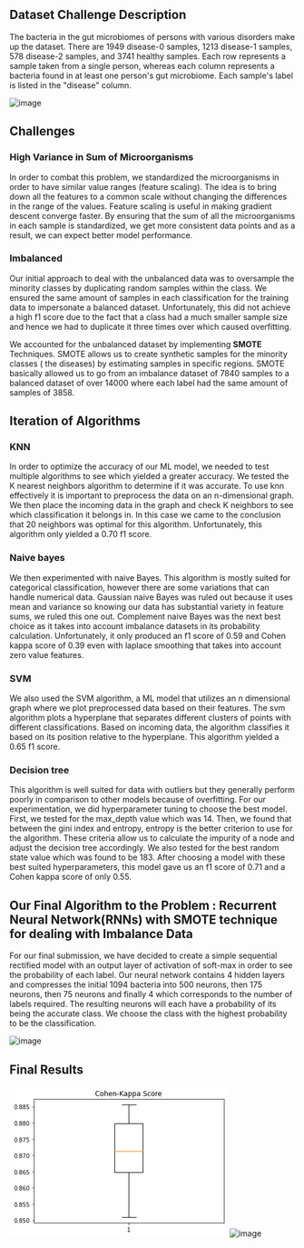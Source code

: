 ## Dataset Challenge Description
The bacteria in the gut microbiomes of persons with various disorders make up the dataset. There are 1949 disease-0 samples, 1213 disease-1 samples, 578 disease-2 samples, and 3741 healthy samples. Each row represents a sample taken from a single person, whereas each column represents a bacteria found in at least one person's gut microbiome. Each sample's label is listed in the "disease" column.

![image](https://user-images.githubusercontent.com/64709386/160268370-642517a2-f60a-4193-9d88-be3eff701630.png)

## Challenges

### High Variance in Sum of Microorganisms

In order to combat this problem, we standardized the microorganisms in order to have similar value ranges (feature scaling). The idea is to bring down all the features to a common scale without changing the differences in the range of the values. Feature scaling is useful in making gradient descent converge faster. By ensuring that the sum of all the microorganisms in each sample is standardized, we get more consistent data points and as a result, we can expect better model performance. 

### Imbalanced

Our initial approach to deal with the unbalanced data was to oversample the minority classes by duplicating random samples within the class. We ensured the same amount of samples in each classification for the training data to impersonate a balanced dataset. Unfortunately, this did not achieve a high f1 score due to the fact that a class had a much smaller sample size and hence we had to duplicate it three times over which caused overfitting.

We accounted for the unbalanced dataset by implementing **SMOTE** Techniques. SMOTE allows us to create synthetic samples for the minority classes ( the diseases) by estimating samples in specific regions. SMOTE basically allowed us to go from an imbalance dataset of 7840 samples to a balanced dataset of over 14000 where each label had the same amount of samples of 3858. 

## Iteration of Algorithms

### KNN
In order to optimize the accuracy of our ML model, we needed to test multiple algorithms to see which yielded a greater accuracy. We tested the K nearest neighbors algorithm to determine if it was accurate. To use knn effectively it is important to preprocess the data on an n-dimensional graph. We then place the incoming data in the graph and check K neighbors to see which classification it belongs in. In this case we came to the conclusion that 20 neighbors was optimal for this algorithm. Unfortunately, this algorithm only yielded a 0.70 f1 score.  

###  Naive bayes

We then experimented with naive Bayes. This algorithm is mostly suited for categorical classification, however there are some variations that can handle numerical data. Gaussian naive Bayes was ruled out because it uses mean and variance so knowing our data has substantial variety in feature sums, we ruled this one out. Complement naive Bayes was the next best choice as it takes into account imbalance datasets in its probability calculation. Unfortunately, it only produced an f1 score of 0.59 and Cohen kappa score of 0.39 even with laplace smoothing that takes into account zero value features.

###  SVM
We also used the SVM algorithm, a ML model that utilizes an n dimensional graph where we plot preprocessed data based on their features. The svm algorithm plots a hyperplane that separates different clusters of points with different classifications. Based on incoming data, the algorithm classifies it based on its position relative to the hyperplane. This algorithm yielded a 0.65 f1 score.


### Decision tree

This algorithm is well suited for data with outliers but they generally perform poorly in comparison to other models because of overfitting. For our experimentation, we did hyperparameter tuning to choose the best model. First, we tested for the max_depth value which was 14. Then, we found that between the gini index and entropy, entropy is the better criterion to use for the algorithm. These criteria allow us to calculate the impurity of a node and adjust the decision tree accordingly. We also tested for the best random state value which was found to be 183. After choosing a model with these best suited hyperparameters, this model gave us an f1 score of 0.71 and a Cohen kappa score of only 0.55. 


## Our Final Algorithm to the Problem : Recurrent Neural Network(RNNs) with SMOTE technique for dealing with Imbalance Data
For our final submission, we have decided to create a simple sequential rectified model with an output layer of activation of soft-max in order to see the probability of each label. Our neural network contains 4 hidden layers and compresses the initial 1094 bacteria into 500 neurons, then 175 neurons, then 75 neurons and finally 4 which corresponds to the number of labels required. The resulting neurons will each have a probability of its being the accurate class. We choose the class with the highest probability to be the classification. 

![image](https://user-images.githubusercontent.com/64709386/160269042-eb050918-a81a-4923-9ea1-5f9f96793988.png)

## Final Results

![image](https://github.com/Arty2001/PHYLA_CHALLENGE_2/blob/main/Final_Cohen_Kappa.png)
![image](https://user-images.githubusercontent.com/64709386/160269061-0c1abf9c-0ad8-461d-8035-f2f468522710.png)

